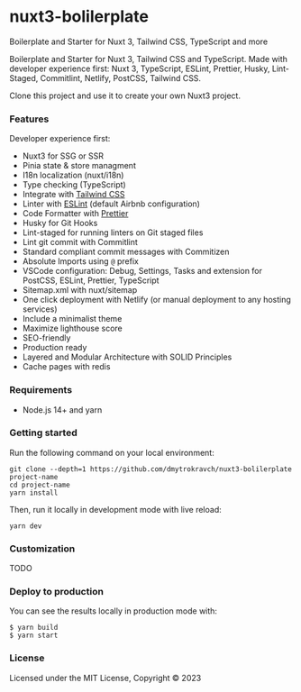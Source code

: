 # nuxt3-bolilerplate
Boilerplate and Starter for Nuxt 3, Tailwind CSS, TypeScript and more

Boilerplate and Starter for Nuxt 3, Tailwind CSS and TypeScript. Made with developer experience first: Nuxt 3, TypeScript, ESLint, Prettier, Husky, Lint-Staged, Commitlint, Netlify, PostCSS, Tailwind CSS.

Clone this project and use it to create your own Nuxt3 project.

### Features

Developer experience first:

- Nuxt3 for SSG or SSR
- Pinia state & store managment
- I18n localization (nuxt/i18n)
- Type checking (TypeScript)
- Integrate with [Tailwind CSS](https://tailwindcss.com)
- Linter with [ESLint](https://eslint.org) (default Airbnb configuration)
- Code Formatter with [Prettier](https://prettier.io)
- Husky for Git Hooks
- Lint-staged for running linters on Git staged files
- Lint git commit with Commitlint
- Standard compliant commit messages with Commitizen
- Absolute Imports using `@` prefix
- VSCode configuration: Debug, Settings, Tasks and extension for PostCSS, ESLint, Prettier, TypeScript
- Sitemap.xml with nuxt/sitemap
- One click deployment with Netlify (or manual deployment to any hosting services)
- Include a minimalist theme
- Maximize lighthouse score
- SEO-friendly
- Production ready
- Layered and Modular Architecture with SOLID Principles
- Cache pages with redis

### Requirements

- Node.js 14+ and yarn

### Getting started

Run the following command on your local environment:

```shell
git clone --depth=1 https://github.com/dmytrokravch/nuxt3-bolilerplate project-name
cd project-name
yarn install
```

Then, run it locally in development mode with live reload:

```shell
yarn dev
```

### Customization

TODO

### Deploy to production

You can see the results locally in production mode with:

```shell
$ yarn build
$ yarn start
```

### License

Licensed under the MIT License, Copyright © 2023
